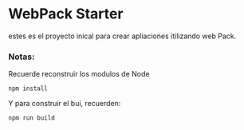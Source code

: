 # WebPack Starter


estes es el proyecto inical para crear apliaciones itilizando web Pack.


### Notas:
Recuerde reconstruir los modulos de Node
```
npm install
```

Y para construir el bui, recuerden:
```
npm run build
```

